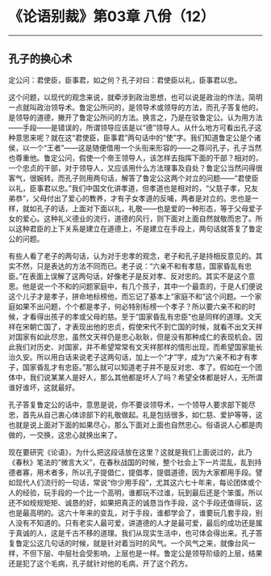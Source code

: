 # 《论语别裁》第03章 八佾（12）

------

## 孔子的换心术

定公问：君使臣，臣事君，如之何？孔子对曰：君使臣以礼，臣事君以忠。

这个问题，以现代的观念来说，就牵涉到政治思想，也可以说是政治的作法，简明一点就叫政治领导术。鲁定公所问的，是领导术或领导的方法，而孔子答复他的，是领导的道德，撇开了鲁定公所问的方法。换言之，乃是在驳鲁定公。认为用方法——手段——是错误的，所谓领导应该是以“德”领导人。从什么地方可看出孔子这种意思来呢？就在这“君使臣，臣事君”两句话中的“使”字。我们知道鲁定公是个诸侯，以一个“王者”——这是随便借用一个头衔来形容的——之尊问孔子，孔子当然也尊重他。鲁定公问，假使一个帝王领导人，该怎样去指挥下面的干部？相对的，一个忠贞的干部，对于领导人，又应该用什么方法理事及自处？鲁定公当然问得很客气，很婉转。而孔子则用两句话，解答了鲁定公这两个对立的问题——“君使臣以礼，臣事君以忠。”我们中国文化讲孝道，但孝道也是相对的，“父慈子孝，兄友弟恭”，父母付出了爱心的教养，才有子女孝道的反哺，两者是对立的。忠也是一样，就如孔子的话，上面对下面以礼，礼敬——也是爱的一种形态，等于父母爱子女的爱心。这种礼义德业的流行，道德的风行，则下面对上面自然就敬而忠了。所以这种君臣的上下关系是建立在道德上，不是建立在手段上，两句话就答复了鲁定公的问题。

有些人看了老子的两句话，认为对于忠孝的观念，老子和孔子是持相反意见的。其实不然，只是表达的方法不同而已。老子说：“六亲不和有孝慈，国家昏乱有忠臣。”在表面上误解了这两句话，好像老子是反对孝、反对忠的。其实不是这个意思。他是说一个不和的问题家庭中，有几个孩子，其中一个最乖的，于是人们便说这个儿子才是孝子，拼命地标榜他，而忘记了基本上“家庭不和”这个问题。一个家庭如果不出问题，个个都是孝子，何必特别标榜一个孝子？所以要六亲不和的时候，才看得出孩子的孝或父母的慈。至于“国家昏乱有忠臣”也是同样的道理。文天祥在宋朝亡国了，才表现出他的忠贞，假使宋代不到亡国的时候，就看不出文天祥对国家有如此尽忠，虽然文天祥仍是忠心耿耿，但是没有那种成仁的表现机会。因此我们对历史、对国家，并不希望常常有文天祥那样的情形出现，而希望国家能长治久安。所以用白话来说老子这两句话，加上一个“才”字，成为“六亲不和才有孝子，国家昏乱才有忠臣。”那么就可以知道老子并不是反对忠、孝了。假如在一个团体中，我们说某某人是好人，那么其他都是坏人了吗？希望全体都是好人，无所谓谁好谁坏，这就最好。

孔子答复鲁定公的话中，意思是说，你不要谈领导术，一个领导人要求部下能尽忠，首先从自己衷心体谅部下的礼敬做起。礼是包括很多，如仁慈、爱护等等，这也就是说上面对下面的如果尽心，那么下面对上面也自然忠心。俗语说人心都是肉做的，一交换，这忠心就换出来了。

现在要研究《论语》，为什么把这段话放在这里？这就是我们上面说过的，此乃《春秋》笔法的“微言大义”，在春秋战国的时候，整个社会上下一片混乱，乱到持德者寡，用术者多，所以孔子提倡仁，提倡孝，提倡道德，因为大家都用手段。譬如现代人们流行的一句话，常说“你少用手段”，尤其这六七十年来，每论团体或个人的经验，玩手段的一个比一个高明，谁都玩不过谁，玩到最后还是个笨蛋。所以还不如规规矩矩、诚恳的好，如果把真正的诚恳当作手段，这个手段还值得玩，这也是最高明的。这六十年来的变乱，对于手段，谁都学会了，谁要玩几套手段，别人没有不知道的。只有老实人最可爱，讲道德的人才是最可爱，最后的成功还是属于真诚的人，这是千古不移的道理。我们从现实生活中，也可体会得出来。孔子答复鲁定公这几句话的时候，就是针对着当时的风气。一个风气之来，就像台风一样，不但下层、中层社会受影响，上层也是一样。鲁定公是领导阶级的上层，结果还是犯了这个毛病，孔子就针对他的毛病，开了这个药方。
